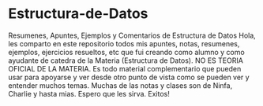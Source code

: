 # Estructura-de-Datos
Resumenes, Apuntes, Ejemplos y Comentarios de Estructura de Datos
Hola, les comparto en este repositorio todos mis apuntes, notas, resumenes, ejemplos, ejercicios resueltos, etc que fui creando como alumno y como ayudante de catedra de la Materia (Estructura de Datos). NO ES TEORIA OFICIAL DE LA MATERIA. Es todo material complementario que pueden usar para apoyarse y ver desde otro punto de vista como se pueden ver y entender muchos temas. Muchas de las notas y clases son de Ninfa, Charlie y hasta mias. 
Espero que les sirva.
Exitos!
